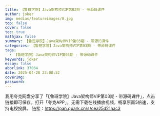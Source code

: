 ```yaml
---
title: 【鲁班学院】Java架构师VIP第03期 - 带源码课件
author: joker
img: medias/featureimages/0.jpg
top: false
cover: false
toc: true
mathjax: false
summary: 【鲁班学院】Java架构师VIP第03期 - 带源码课件
categories: 【鲁班学院】Java架构师VIP第03期 - 带源码课件
tags:
  - 【鲁班学院】Java架构师VIP第03期 - 带源码课件
keywords: joker
essay: false
abbrlink: 37034
date: 2025-04-20 23:08:52
coverImg:
password:
---
```


我用夸克网盘分享了「【鲁班学院】Java架构师VIP第03期 - 带源码课件」，点击链接即可保存。打开「夸克APP」，无需下载在线播放视频，畅享原画5倍速，支持电视投屏。
链接：https://pan.quark.cn/s/cea25d21aac3
